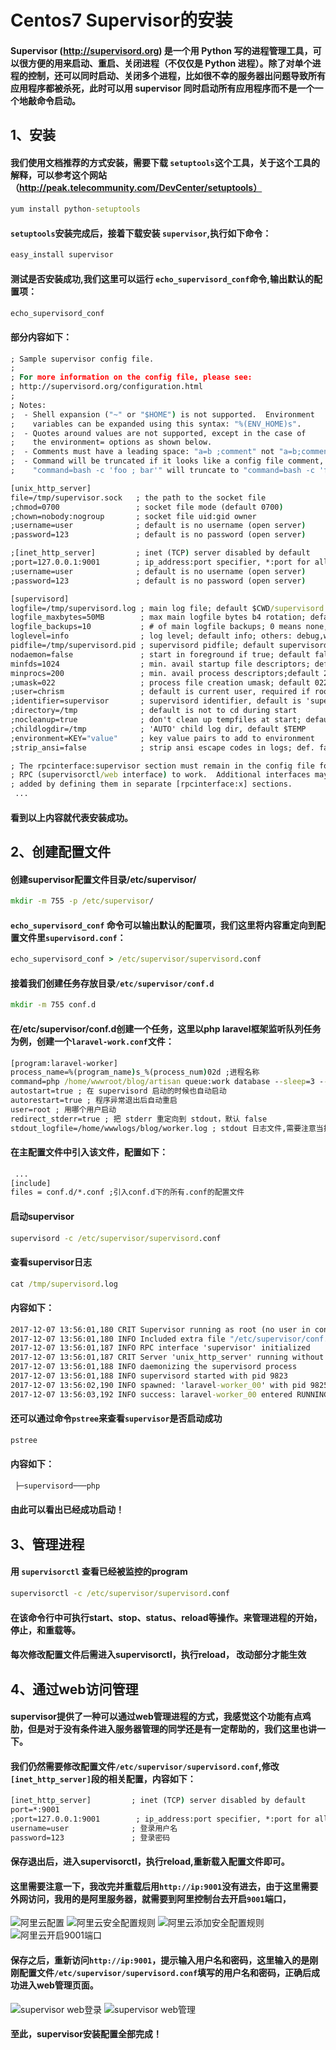 # Centos7 Supervisor的安装
#### Supervisor (http://supervisord.org) 是一个用 Python 写的进程管理工具，可以很方便的用来启动、重启、关闭进程（不仅仅是 Python 进程）。除了对单个进程的控制，还可以同时启动、关闭多个进程，比如很不幸的服务器出问题导致所有应用程序都被杀死，此时可以用 supervisor 同时启动所有应用程序而不是一个一个地敲命令启动。

## 1、安装
#### 我们使用文档推荐的方式安装，需要下载 ``setuptools``这个工具，关于这个工具的解释，可以参考这个网站（http://peak.telecommunity.com/DevCenter/setuptools）
```cmd
yum install python-setuptools
```
#### ``setuptools``安装完成后，接着下载安装 ``supervisor``,执行如下命令：
```cmd
easy_install supervisor
```
#### 测试是否安装成功,我们这里可以运行 ``echo_supervisord_conf``命令,输出默认的配置项：
```cmd
echo_supervisord_conf
```
#### 部分内容如下：
```cmd
; Sample supervisor config file.
;
; For more information on the config file, please see:
; http://supervisord.org/configuration.html
;
; Notes:
;  - Shell expansion ("~" or "$HOME") is not supported.  Environment
;    variables can be expanded using this syntax: "%(ENV_HOME)s".
;  - Quotes around values are not supported, except in the case of
;    the environment= options as shown below.
;  - Comments must have a leading space: "a=b ;comment" not "a=b;comment".
;  - Command will be truncated if it looks like a config file comment, e.g.
;    "command=bash -c 'foo ; bar'" will truncate to "command=bash -c 'foo ".

[unix_http_server]
file=/tmp/supervisor.sock   ; the path to the socket file
;chmod=0700                 ; socket file mode (default 0700)
;chown=nobody:nogroup       ; socket file uid:gid owner
;username=user              ; default is no username (open server)
;password=123               ; default is no password (open server)

;[inet_http_server]         ; inet (TCP) server disabled by default
;port=127.0.0.1:9001        ; ip_address:port specifier, *:port for all iface
;username=user              ; default is no username (open server)
;password=123               ; default is no password (open server)

[supervisord]
logfile=/tmp/supervisord.log ; main log file; default $CWD/supervisord.log
logfile_maxbytes=50MB        ; max main logfile bytes b4 rotation; default 50MB
logfile_backups=10           ; # of main logfile backups; 0 means none, default 10
loglevel=info                ; log level; default info; others: debug,warn,trace
pidfile=/tmp/supervisord.pid ; supervisord pidfile; default supervisord.pid
nodaemon=false               ; start in foreground if true; default false
minfds=1024                  ; min. avail startup file descriptors; default 1024
minprocs=200                 ; min. avail process descriptors;default 200
;umask=022                   ; process file creation umask; default 022
;user=chrism                 ; default is current user, required if root
;identifier=supervisor       ; supervisord identifier, default is 'supervisor'
;directory=/tmp              ; default is not to cd during start
;nocleanup=true              ; don't clean up tempfiles at start; default false
;childlogdir=/tmp            ; 'AUTO' child log dir, default $TEMP
;environment=KEY="value"     ; key value pairs to add to environment
;strip_ansi=false            ; strip ansi escape codes in logs; def. false

; The rpcinterface:supervisor section must remain in the config file for
; RPC (supervisorctl/web interface) to work.  Additional interfaces may be
; added by defining them in separate [rpcinterface:x] sections.
 ...
```
#### 看到以上内容就代表安装成功。
## 2、创建配置文件
#### 创建supervisor配置文件目录/etc/supervisor/
```cmd
mkdir -m 755 -p /etc/supervisor/
```
####  ``echo_supervisord_conf`` 命令可以输出默认的配置项，我们这里将内容重定向到配置文件里``supervisord.conf``：
```cmd
echo_supervisord_conf > /etc/supervisor/supervisord.conf
```
#### 接着我们创建任务存放目录``/etc/supervisor/conf.d``
```cmd
mkdir -m 755 conf.d
```
#### 在/etc/supervisor/conf.d创建一个任务，这里以php laravel框架监听队列任务为例，创建一个``laravel-work.conf``文件：
```cmd
[program:laravel-worker]
process_name=%(program_name)s_%(process_num)02d ;进程名称
command=php /home/wwwroot/blog/artisan queue:work database --sleep=3 --tries=3 --daemon ;需要执行的命令
autostart=true ; 在 supervisord 启动的时候也自动启动
autorestart=true ; 程序异常退出后自动重启
user=root ; 用哪个用户启动
redirect_stderr=true ; 把 stderr 重定向到 stdout，默认 false
stdout_logfile=/home/wwwlogs/blog/worker.log ; stdout 日志文件,需要注意当指定目录不存在时无法正常启动，所以需要手动创建目录（supervisord 会自动创建日志文件）
```
#### 在主配置文件中引入该文件，配置如下：
```cmd
 ...
[include]
files = conf.d/*.conf ;引入conf.d下的所有.conf的配置文件
```
#### 启动supervisor
```cmd
supervisord -c /etc/supervisor/supervisord.conf
```
#### 查看supervisor日志
```cmd
cat /tmp/supervisord.log
```


#### 内容如下：
```cmd
2017-12-07 13:56:01,180 CRIT Supervisor running as root (no user in config file)
2017-12-07 13:56:01,180 INFO Included extra file "/etc/supervisor/conf.d/laravel-work.conf" during parsing
2017-12-07 13:56:01,187 INFO RPC interface 'supervisor' initialized
2017-12-07 13:56:01,187 CRIT Server 'unix_http_server' running without any HTTP authentication checking
2017-12-07 13:56:01,188 INFO daemonizing the supervisord process
2017-12-07 13:56:01,188 INFO supervisord started with pid 9823
2017-12-07 13:56:02,190 INFO spawned: 'laravel-worker_00' with pid 9825
2017-12-07 13:56:03,192 INFO success: laravel-worker_00 entered RUNNING state, process has stayed up for > than 1 seconds (startsecs)

```
#### 还可以通过命令``pstree``来查看``supervisor``是否启动成功
```cmd
pstree
```
#### 内容如下：
```cmd
 ├─supervisord───php
```
#### 由此可以看出已经成功启动！
## 3、管理进程
#### 用 ``supervisorctl`` 查看已经被监控的program
```cmd
supervisorctl -c /etc/supervisor/supervisord.conf
```
#### 在该命令行中可执行start、stop、status、reload等操作。来管理进程的开始，停止，和重载等。
#### 每次修改配置文件后需进入supervisorctl，执行reload， 改动部分才能生效
## 4、通过web访问管理
#### supervisor提供了一种可以通过web管理进程的方式，我感觉这个功能有点鸡肋，但是对于没有条件进入服务器管理的同学还是有一定帮助的，我们这里也讲一下。
#### 我们仍然需要修改配置文件``/etc/supervisor/supervisord.conf``,修改``[inet_http_server]``段的相关配置，内容如下：
```cmd
[inet_http_server]         ; inet (TCP) server disabled by default
port=*:9001
;port=127.0.0.1:9001        ; ip_address:port specifier, *:port for all iface
username=user              ; 登录用户名
password=123               ; 登录密码
```
#### 保存退出后，进入supervisorctl，执行reload,重新载入配置文件即可。
#### 这里需要注意一下，我改完并重载后用``http://ip:9001``没有进去，由于这里需要外网访问，我用的是阿里服务器，就需要到阿里控制台去开启``9001``端口，
![阿里云配置](./img/ali_safe.png)
![阿里云安全配置规则](./img/ali_saferule.png)
![阿里云添加安全配置规则](./img/ali_addsafe.png)
![阿里云开启9001端口](./img/9001.png)
#### 保存之后，重新访问``http://ip:9001``，提示输入用户名和密码，这里输入的是刚刚配置文件``/etc/supervisor/supervisord.conf``填写的用户名和密码，正确后成功进入web管理页面。
![supervisor web登录](./img/super_weblogin.png)
![supervisor web管理](./img/supr_guanli.png)

#### 至此，supervisor安装配置全部完成！
